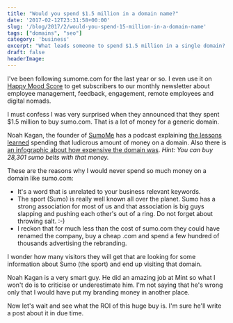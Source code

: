 ```yaml
---
title: "Would you spend $1.5 million in a domain name?"
date: '2017-02-12T23:31:58+00:00'
slug: '/blog/2017/2/would-you-spend-15-million-in-a-domain-name'
tags: ["domains", "seo"]
category: 'business'
excerpt: "What leads someone to spend $1.5 million in a single domain? SumoMe has recently did that buying sumo.com They think big and they spend big."
draft: false
headerImage:
---
```

I've been following sumome.com for the last year or so. I even use it on [Happy Mood Score](https://www.happymoodscore.com) to get subscribers to our monthly newsletter about employee management, feedback, engagement, remote employees and digital nomads.

I must confess I was very surprised when they announced that they spent $1.5 million to buy sumo.com. That is a lot of money for a generic domain.

Noah Kagan, the founder of [SumoMe](http://sumome.com/) has a podcast explaining [the lessons learned](http://okdork.com/what-i-learned-spending-1-5-million-on-sumo-com/) spending that ludicrous amount of money on a domain. Also there is [an infographic about how expensive the domain was](http://sumome.com/sumo-name-change). _Hint: You can buy 28,301 sumo belts with that money._

These are the reasons why I would never spend so much money on a domain like sumo.com:

- It's a word that is unrelated to your business relevant keywords.
- The sport (Sumo) is really well known all over the planet. Sumo has a strong association for most of us and that association is big guys slapping and pushing each other's out of a ring. Do not forget about throwing salt. :-)
- I reckon that for much less than the cost of sumo.com they could have renamed the company, buy a cheap .com and spend a few hundred of thousands advertising the rebranding.

I wonder how many visitors they will get that are looking for some information about Sumo (the sport) and end up visiting that domain.

Noah Kagan is a very smart guy. He did an amazing job at Mint so what I won't do is to criticise or underestimate him. I'm not saying that he's wrong only that I would have put my branding money in another place.

Now let's wait and see what the ROI of this huge buy is. I'm sure he'll write a post about it in due time.
